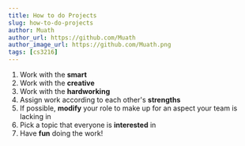 ```yaml
---
title: How to do Projects
slug: how-to-do-projects
author: Muath
author_url: https://github.com/Muath
author_image_url: https://github.com/Muath.png
tags: [cs3216]
---
```


1. Work with the **smart**
1. Work with the **creative**
1. Work with the **hardworking**
1. Assign work according to each other's **strengths**
1. If possible, **modify** your role to make up for an aspect your team is lacking in
1. Pick a topic that everyone is **interested** in
1. Have **fun** doing the work!
